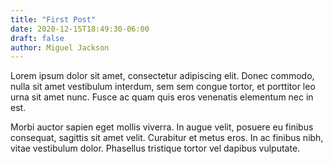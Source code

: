 ```yaml
---
title: "First Post"
date: 2020-12-15T18:49:30-06:00
draft: false
author: Miguel Jackson
---
```


Lorem ipsum dolor sit amet, consectetur adipiscing elit. Donec commodo, nulla sit amet vestibulum interdum, sem sem congue tortor, et porttitor leo urna sit amet nunc. Fusce ac quam quis eros venenatis elementum nec in est. 

<!--more-->

Morbi auctor sapien eget mollis viverra. In augue velit, posuere eu finibus consequat, sagittis sit amet velit. Curabitur et metus eros. In ac finibus nibh, vitae vestibulum dolor. Phasellus tristique tortor vel dapibus vulputate.